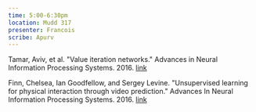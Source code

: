 ```yaml
---
time: 5:00-6:30pm
location: Mudd 317
presenter: Francois
scribe: Apurv
---
```


Tamar, Aviv, et al. "Value iteration networks." Advances in Neural Information Processing Systems. 2016. [link](https://arxiv.org/pdf/1605.07157.pdf)

Finn, Chelsea, Ian Goodfellow, and Sergey Levine. "Unsupervised learning for physical interaction through video prediction." Advances In Neural Information Processing Systems. 2016. [link](https://arxiv.org/pdf/1605.07157.pdf)
